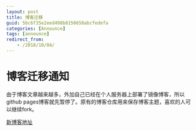 ```yaml
---
layout: post
title: 博客迁移
guid: 5bc6f35e2eed498b8150658abcfedefa
categories: [Announce]
tags: [announce]
redirect_from:
    - /2018/10/04/
---
```



# 博客迁移通知
由于博客文章越来越多，外加自己已经在个人服务器上部署了镜像博客，所以github pages博客就先暂停了。原有的博客仓库用来保存博客主题，喜欢的人可以继续fork。

[新博客地址](https://todebug.com/blog/)
